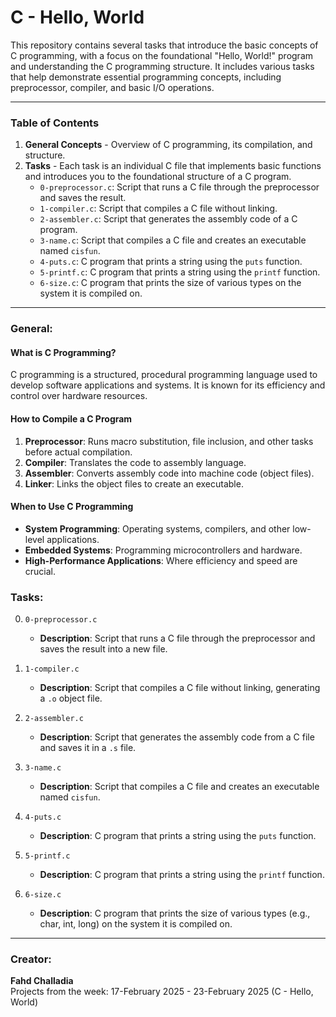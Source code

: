 # C - Hello, World

This repository contains several tasks that introduce the basic concepts of C programming, with a focus on the foundational "Hello, World!" program and understanding the C programming structure. It includes various tasks that help demonstrate essential programming concepts, including preprocessor, compiler, and basic I/O operations.

---

### Table of Contents
1. **General Concepts** - Overview of C programming, its compilation, and structure.
2. **Tasks** - Each task is an individual C file that implements basic functions and introduces you to the foundational structure of a C program.
    - `0-preprocessor.c`: Script that runs a C file through the preprocessor and saves the result.
    - `1-compiler.c`: Script that compiles a C file without linking.
    - `2-assembler.c`: Script that generates the assembly code of a C program.
    - `3-name.c`: Script that compiles a C file and creates an executable named `cisfun`.
    - `4-puts.c`: C program that prints a string using the `puts` function.
    - `5-printf.c`: C program that prints a string using the `printf` function.
    - `6-size.c`: C program that prints the size of various types on the system it is compiled on.

---

### General:

#### What is C Programming?
C programming is a structured, procedural programming language used to develop software applications and systems. It is known for its efficiency and control over hardware resources.

#### How to Compile a C Program
1. **Preprocessor**: Runs macro substitution, file inclusion, and other tasks before actual compilation.
2. **Compiler**: Translates the code to assembly language.
3. **Assembler**: Converts assembly code into machine code (object files).
4. **Linker**: Links the object files to create an executable.

#### When to Use C Programming
- **System Programming**: Operating systems, compilers, and other low-level applications.
- **Embedded Systems**: Programming microcontrollers and hardware.
- **High-Performance Applications**: Where efficiency and speed are crucial.

### Tasks:

0. `0-preprocessor.c`
    - **Description**: Script that runs a C file through the preprocessor and saves the result into a new file.
    
1. `1-compiler.c`
    - **Description**: Script that compiles a C file without linking, generating a `.o` object file.
    
2. `2-assembler.c`
    - **Description**: Script that generates the assembly code from a C file and saves it in a `.s` file.
    
3. `3-name.c`
    - **Description**: Script that compiles a C file and creates an executable named `cisfun`.
    
4. `4-puts.c`
    - **Description**: C program that prints a string using the `puts` function.
    
5. `5-printf.c`
    - **Description**: C program that prints a string using the `printf` function.
    
6. `6-size.c`
    - **Description**: C program that prints the size of various types (e.g., char, int, long) on the system it is compiled on.

---

### Creator:
**Fahd Challadia**  
Projects from the week: 17-February 2025 - 23-February 2025 (C - Hello, World)
